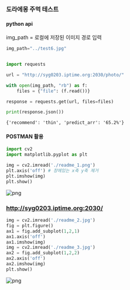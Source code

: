 ### 도라에몽 주먹 테스트

#### python api

img_path = 로컬에 저장된 이미지 경로 입력


```python
img_path="../test6.jpg"


import requests

url = "http://syg0203.iptime.org:2030/photo/"

with open(img_path, "rb") as f:
    files = {"file": (f.read())}

response = requests.get(url, files=files)

print(response.json())
```

    {'recommend': 'thin', 'predict_arr': '65.2%'}
    

#### POSTMAN 활용


```python
import cv2
import matplotlib.pyplot as plt
```


```python
img = cv2.imread('./readme_1.png')
plt.axis('off') # 창에있는 x축 y축 제거
plt.imshow(img)
plt.show()
```


    
![png](README_files/README_6_0.png)
    


### http://syg0203.iptime.org:2030/


```python
img = cv2.imread('./readme_2.jpg')
fig = plt.figure()
ax1 = fig.add_subplot(1,2,1)
ax1.axis('off')
ax1.imshow(img)
img = cv2.imread('./readme_3.jpg')
ax2 = fig.add_subplot(1,2,2)
ax2.axis('off')
ax2.imshow(img)
plt.show()
```


    
![png](README_files/README_8_0.png)
    

